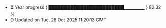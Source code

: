 - ⏳ Year progress { ████████████████████████▁▁▁▁▁▁ } 82.32 %
- ⏰ Updated on Tue, 28 Oct 2025 11:20:13 GMT

